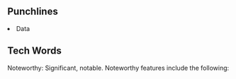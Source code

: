 ## Punchlines
<ui>
  <li>Data</li>
</ui>

## Tech Words 

Noteworthy: Significant, notable. 
Noteworthy features include the following:
